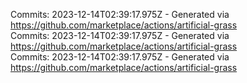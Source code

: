 Commits: 2023-12-14T02:39:17.975Z - Generated via https://github.com/marketplace/actions/artificial-grass
<br>
Commits: 2023-12-14T02:39:17.975Z - Generated via https://github.com/marketplace/actions/artificial-grass
<br>
Commits: 2023-12-14T02:39:17.975Z - Generated via https://github.com/marketplace/actions/artificial-grass
<br>
